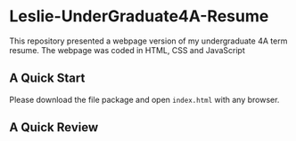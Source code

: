 # Leslie-UnderGraduate4A-Resume

This repository presented a webpage version of my undergraduate 4A term resume. The webpage was coded in HTML, CSS and JavaScript

## A Quick Start

Please download the file package and open ```index.html``` with any browser.

## A Quick Review

